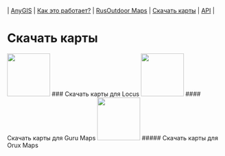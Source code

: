 | [AnyGIS][01] | [Как это работает?][02] | [RusOutdoor Maps][03] | [Скачать карты][04] | [API][05] |


[01]: https://nnngrach.github.io/AnyGIS_maps/index
[02]: https://nnngrach.github.io/AnyGIS_maps/Web/Html/Description
[03]: https://nnngrach.github.io/AnyGIS_maps/Web/Html/RusOutdoor
[04]: https://nnngrach.github.io/AnyGIS_maps/Web/Html/DownloadPage
[05]: https://nnngrach.github.io/AnyGIS_maps/Web/Html/Api
[07]: https://nnngrach.github.io/AnyGIS_maps/Web/Html/Vektor_and_raster




# Скачать карты


<img src="https://nnngrach.github.io/AnyGIS_maps/Web/Img/icon_locus.png" width="100"/>
### Скачать карты для Locus

<img src="https://nnngrach.github.io/AnyGIS_maps/Web/Img/icon_guru.png" width="100"/>
#### Скачать карты для Guru Maps

<img src="https://nnngrach.github.io/AnyGIS_maps/Web/Img/icon_orux.png" width="100"/>
##### Скачать карты для Orux Maps





